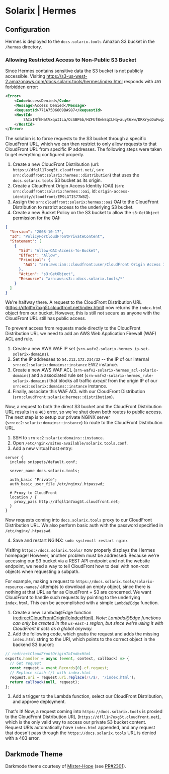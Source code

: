 # Solarix | Hermes

## Configuration

Hermes is deployed to the `docs.solarix.tools` Amazon S3 bucket in the `/hermes` directory.

### Allowing Restricted Access to Non-Public S3 Bucket

Since Hermes contains sensitive data the S3 bucket is not publicly accessible. Visiting https://s3-us-west-2.amazonaws.com/docs.solarix.tools/hermes/index.html responds with `403` forbidden error:

```xml
<Error>
    <Code>AccessDenied</Code>
    <Message>Access Denied</Message>
    <RequestId>771A75D6609BA987</RequestId>
    <HostId>
        7AIxINfhHatVxquIILa/OcSBP6b/HZFUfBvkEqILHq+auyt6xw/DRXryoDuFwgZO/kI0EFYUOYw=
    </HostId>
</Error>
```

The solution is to force requests to the S3 bucket through a specific CloudFront URL, which we can then restrict to only allow requests to that CloudFront URL from specific IP addresses. The following steps were taken to get everything configured properly.

1. Create a new CloudFront Distribution (url: `https://dfqll17oxg5t.cloudfront.net/`, srn: `srn:cloudfront:solarix:hermes::distribution`) that uses the `docs.solarix.tools` S3 bucket as its origin.
2. Create a CloudFront Origin Access Identity (OAI) (srn: `srn:cloudfront:solarix:hermes::oai`, id: `origin-access-identity/cloudfront/EM9LGTIS77W8Z`).
3. Assign the `srn:cloudfront:solarix:hermes::oai` OAI to the CloudFront Distribution to restrict access to the underlying S3 bucket.
4. Create a new Bucket Policy on the S3 bucket to allow the `s3:GetObject` permission for the OAI:

```json
{
  "Version": "2008-10-17",
  "Id": "PolicyForCloudFrontPrivateContent",
  "Statement": [
    {
      "Sid": "Allow-OAI-Access-To-Bucket",
      "Effect": "Allow",
      "Principal": {
        "AWS": "arn:aws:iam::cloudfront:user/CloudFront Origin Access Identity EM9LTIS77W8Z"
      },
      "Action": "s3:GetObject",
      "Resource": "arn:aws:s3:::docs.solarix.tools/*"
    }
  ]
}
```

We're halfway there. A request to the CloudFront Distribution URL (https://dfqll1n7oxg5t.cloudfront.net/index.html) now returns the `index.html` object from our bucket. However, this is still not secure as anyone with the CloudFront URL still has public access.

To prevent access from requests made directly to the CloudFront Distribution URL we need to add an AWS Web Application Firewall (WAF) ACL and rule.

1. Create a new AWS WAF IP set (`srn-wafv2-solarix-hermes_ip-set-solarix-domains`).
2. Set the IP addresses to `54.213.172.234/32` -- the IP of our internal `srn:ec2:solarix:domains::instance` EW2 instance.
3. Create a new AWS WAF ACL (`srn-wafv2-solarix-hermes_acl-solarix-domains`) and a associated rule set (`srn-wafv2-solarix-hermes_rule-solarix-domains`) that blocks all traffic _except_ from the origin IP of our `srn:ec2:solarix:domains::instance` instance.
4. Finally, associate this WAF ACL with our CloudFront Distribution (`srn:cloudfront:solarix:hermes::distribution`).

Now, a request to both the direct S3 bucket and the CloudFront Distribution URL results in a `403` error, so we've shut down both routes to public access. The next step is to setup our private NGINX server (`srn:ec2:solarix:domains::instance`) to route to the CloudFront Distribution URL.

1. SSH to `srn:ec2:solarix:domains::instance`.
2. Open `/etc/nginx/sites-available/solarix.tools.conf`.
3. Add a new virtual host entry:

```nginx
server {
  include snippets/default.conf;

  server_name docs.solarix.tools;

  auth_basic "Private";
  auth_basic_user_file /etc/nginx/.htpasswd;

  # Proxy to CloudFront
  location / {
    proxy_pass http://dfqll1n7oxg5t.cloudfront.net;
  }
}
```

Now requests coming into `docs.solarix.tools` proxy to our CloudFront Distribution URL. We also perform basic auth with the password specified in `/etc/nginx/.htpasswd`.

4. Save and restart NGINX: `sudo systemctl restart nginx`

Visiting `https://docs.solarix.tools/` now properly displays the Hermes homepage! However, another problem must be addressed: Because we're accessing our S3 bucket via a REST API endpoint and not the website endpoint, we need a way to tell CloudFront how to deal with non-root objects when requesting a subpath.

For example, making a request to `https://docs.solarix.tools/solarix-resource-names/` attempts to download an empty object, since there is nothing at that URL as far as CloudFront + S3 are concerned. We want CloudFront to handle such requests by pointing to the underlying `index.html`. This can be accomplished with a simple `Lambda@Edge` function.

1. Create a new Lambda@Edge function ([redirectCloudFrontOriginToIndexHtml](https://console.aws.amazon.com/lambda/home?region=us-east-1#/functions/redirectCloudFrontOriginToIndexHtml/versions/$LATEST?tab=configuration)). _Note: Lambda@Edge functions can only be created in the `us-east-1` region, but since we're using it with CloudFront it acts as a global anyway._
2. Add the following code, which grabs the request and adds the missing `index.html` string to the URI, which points to the correct object in the backend S3 bucket:

```js
// redirectCloudFrontOriginToIndexHtml
exports.handler = async (event, context, callback) => {
  // Get request
  const request = event.Records[0].cf.request;
  // Replace slash (/) with index.html
  request.uri = request.uri.replace(/\/$/, '/index.html');
  return callback(null, request);
};
```

3. Add a trigger to the Lambda function, select our CloudFront Distribution, and approve deployment.

That's it! Now, a request coming into `https://docs.solarix.tools` is proxied to the CloudFront Distribution URL (`https://dfll1n7oxg5t.cloudfront.net`), which is the only valid way to access our private S3 bucket content. Request URIs automatically have `index.html` appended, and any request that doesn't pass through the `https://docs.solarix.tools` URL is denied with a 403 error.

## Darkmode Theme

Darkmode theme courtesy of [Mister-Hope](https://github.com/Mister-Hope) (see [PR#2301](https://github.com/vuejs/vuepress/pull/2301)).
